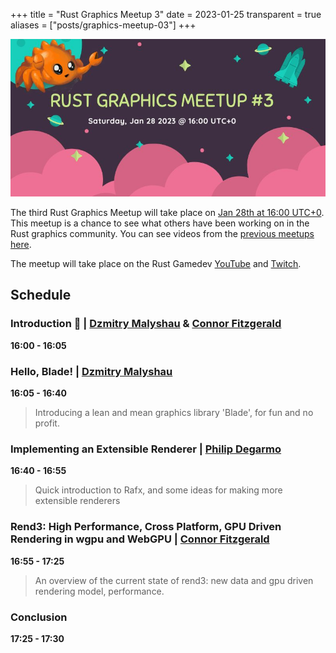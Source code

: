 +++
title = "Rust Graphics Meetup 3"
date = 2023-01-25
transparent = true
aliases = ["posts/graphics-meetup-03"]
+++

<!-- markdownlint-disable single-title heading-increment no-blanks-blockquote -->
<!-- markdownlint-configure-file {"line-length": {"heading_line_length": 120}} -->

![Rust Graphics Meetup](rust-graphics-meetup-3.jpg)

The third Rust Graphics Meetup will take place on [Jan 28th at 16:00
UTC+0][meetup-time]. This meetup is a chance to see what others have been
working on in the Rust graphics community. You can see videos from the [previous
meetups here][rust-graphics-meetup-playlist].

The meetup will take place on the Rust Gamedev [YouTube][youtube-stream] and
[Twitch][twitch-stream].

[meetup-time]: https://everytimezone.com/s/0d2e3d68
[rust-graphics-meetup-playlist]: https://www.youtube.com/watch?v=Yzr9va5UtiE&list=PLYiOdhpKxxXJwaocrJcOCoBhlV6foaO8F
[youtube-stream]: https://www.youtube.com/watch?v=63dnzjw4azI
[twitch-stream]: https://www.twitch.tv/RustGameDev

## Schedule

### Introduction 👋 | [Dzmitry Malyshau] & [Connor Fitzgerald]

**16:00 - 16:05**

### Hello, Blade! | [Dzmitry Malyshau]

**16:05 - 16:40**

> Introducing a lean and mean graphics library 'Blade', for fun and no profit.

### Implementing an Extensible Renderer | [Philip Degarmo]

**16:40 - 16:55**

> Quick introduction to Rafx, and some ideas for making more extensible renderers

### Rend3: High Performance, Cross Platform, GPU Driven Rendering in wgpu and WebGPU | [Connor Fitzgerald]

**16:55 - 17:25**

> An overview of the current state of rend3: new data and gpu driven rendering
> model, performance.

### Conclusion

**17:25 - 17:30**

[Dzmitry Malyshau]: https://github.com/kvark
[Connor Fitzgerald]: https://github.com/cwfitzgerald
[Philip Degarmo]: https://github.com/aclysma
